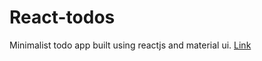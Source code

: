 # React-todos
Minimalist todo app built using reactjs and material ui. [Link](https://react-t0d0s.netlify.app/)
